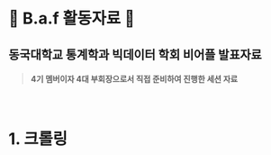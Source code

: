 # :cherry_blossom: B.a.f 활동자료 :cherry_blossom:

## 동국대학교 통계학과 빅데이터 학회 비어플 발표자료        
> #### 4기 멤버이자 4대 부회장으로서 직접 준비하여 진행한 세션 자료

<br>

# 1. 크롤링

